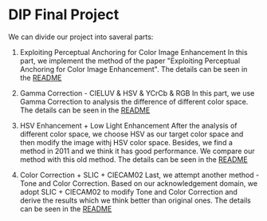 # DIP Final Project

We can divide our project into saveral parts: 

  1. Exploiting Perceptual Anchoring for Color Image Enhancement
    In this part, we implement the method of the paper "Exploiting Perceptual Anchoring for Color Image Enhancement". The details can be seen in the [README](https://github.com/patrick0314/DIP-Final-Project/blob/main/1%20Exploiting%20Perceptual%20Anchoring%20for%20Color%20Image%20Enhancement/README.md)
  
  2. Gamma Correction - CIELUV & HSV & YCrCb & RGB
    In this part, we use Gamma Correction to analysis the difference of different color space. The details can be seen in the [README](https://github.com/patrick0314/DIP-Final-Project/blob/main/2%20Gamma%20Correction/README.md)
  
  3. HSV Enhancement + Low Light Enhancement
    After the analysis of different color space, we choose HSV as our target color space and then modify the image withj HSV color space. Besides, we find a method in 2011 and we think it has good performance. We compare our method with this old method. The details can be seen in the [README](https://github.com/patrick0314/DIP-Final-Project/blob/main/3%20HSV%20and%20Low%20Light%20Enhancement/README.md)
  
  4. Color Correction + SLIC + CIECAM02
    Last, we attempt another method - Tone and Color Correction. Based on our acknowledgement domain, we adopt SLIC + CIECAM02 to modify Tone and Color Correction and derive the results which we think better than original ones. The details can be seen in the [README](https://github.com/patrick0314/DIP-Final-Project/blob/main/4%20Tone%20And%20Color%20Correction/README.md)
